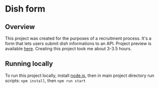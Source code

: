 # Dish form

## Overview
This project was created for the purposes of a recruitment process. It's a form that lets users submit dish informations to an API. Project preview is available [here](https://hexocean-recruitment-task.herokuapp.com/).
Creating this project took me about 3-3.5 hours.

## Running locally
To run this project locally, install [node.js](https://nodejs.org/en/download), then in main project directory run scripts: `npm install`, then `npm run start`
